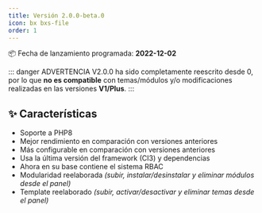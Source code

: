 ```yaml
---
title: Versión 2.0.0-beta.0
icon: bx bxs-file
order: 1
---
```


:package: Fecha de lanzamiento programada: **2022-12-02**

::: danger ADVERTENCIA
V2.0.0 ha sido completamente reescrito desde 0, por lo que **no es compatible** con temas/módulos y/o modificaciones realizadas en las versiones **V1/Plus**.
:::

## :sparkles: Características

- Soporte a PHP8
- Mejor rendimiento en comparación con versiones anteriores
- Más configurable en comparación con versiones anteriores
- Usa la última versión del framework (CI3) y dependencias
- Ahora en su base contiene el sistema RBAC
- Modularidad reelaborada _(subir, instalar/desinstalar y eliminar módulos desde el panel)_
- Template reelaborado _(subir, activar/desactivar y eliminar temas desde el panel)_
